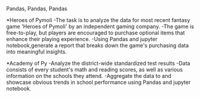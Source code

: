 Pandas, Pandas, Pandas

*Heroes of Pymoli
-The task is to analyze the data for most recent fantasy game 'Heroes of Pymoli' by an independent gaming company.
-The game is free-to-play, but players are encouraged to purchase optional items that enhance their playing experience. 
-Using Pandas and jupyter notebook,generate a report that breaks down the game's purchasing data into meaningful insights.

*Academy of Py
-Analyze the district-wide standardized test results
-Data consists of every student's math and reading scores, as well as various information on the schools they attend.
-Aggregate the data to and showcase obvious trends in school performance using Pandas and jupyter notebook.
